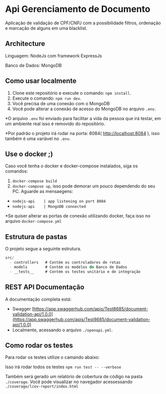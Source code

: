 # Api Gerenciamento de Documento
Aplicação de validação de CPF/CNPJ 
com a possibilidade filtros, ordenação e marcação de alguns em uma blacklist.


## Architecture
Linguagem: NodeJs com framework ExpressJs

Banco de Dados: MongoDB

## Como usar localmente
  1. Clone este repositório e execute o comando: ```npm install```.
  2. Execute o comando: ```npm run dev```.
  3. Você precisa de uma conexão com o MongoDB
  4. Você pode alterar a conexão de acesso do MongoDB no arquivo ```.env```.

*O arquivo ```.env``` foi enviado para facilitar a vida da pessoa que irá testar, em um ambiente real isso é removido do repositório.

*Por padrão o projeto irá rodar na porta: 8084( [http://localhost:8084](http://localhost:8084) ), isso também é uma variável no ```.env```.

## Use o docker ;)
Caso você tenha o docker e docker-compose instalados, siga os comandos:
  1. ```docker-compose build```
  2. ```docker-compose up```, isso pode demorar um pouco dependendo do seu PC.
Aguarde as mensaegens: 
  * ```nodejs-api    | app listening on port 8084``` 
  * ```nodejs-api    | MongoDB connected``` 

*Se quiser alterar as portas de conexão utilizando docker, faça isso no arquivo ```docker-compose.yml```

## Estrutura de pastas
O projeto segue a seguinte estrutura.

```js
src/
  - controllers   # Contém os controladores de rotas
  - models        # Contém os modelos do Banco de Dados
  - __tests__     # Contém os testes unitário e de integração
```

## REST API Documentação
A documentação completa está: 
 - Swagger [https://app.swaggerhub.com/apis/Test8685/document-validation-api/1.0.0](https://app.swaggerhub.com/apis/Test8685/document-validation-api/1.0.0)
 - Localmente, acessando o arquivo ```./openapi.yml```.

## Como rodar os testes
Para rodar os testes utilize o camando abaixo:

Isso irá rodar todos os testes
```npm run test -- --verbose```

Também será gerado um relatório de cobertura de código na pasta ```./coverage```.
Você pode visualizar no navegador acessessando ```./coverage/lcov-report/index.html```